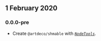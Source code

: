 ## 1 February 2020

### 0.0.0-pre

- Create `@artdeco/shmable` with _[`NodeTools`](https://art-deco.github.io/nodetools)_.